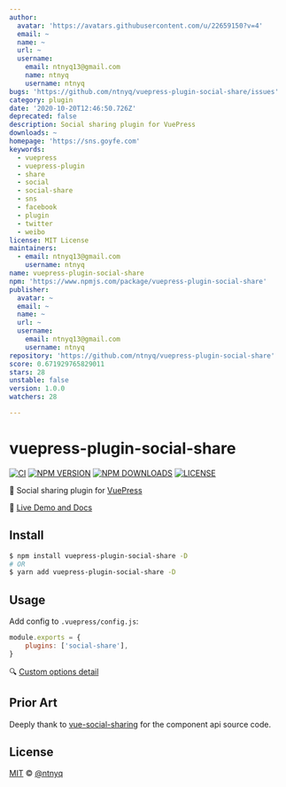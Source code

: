 ```yaml
---
author:
  avatar: 'https://avatars.githubusercontent.com/u/22659150?v=4'
  email: ~
  name: ~
  url: ~
  username:
    email: ntnyq13@gmail.com
    name: ntnyq
    username: ntnyq
bugs: 'https://github.com/ntnyq/vuepress-plugin-social-share/issues'
category: plugin
date: '2020-10-20T12:46:50.726Z'
deprecated: false
description: Social sharing plugin for VuePress
downloads: ~
homepage: 'https://sns.goyfe.com'
keywords:
  - vuepress
  - vuepress-plugin
  - share
  - social
  - social-share
  - sns
  - facebook
  - plugin
  - twitter
  - weibo
license: MIT License
maintainers:
  - email: ntnyq13@gmail.com
    username: ntnyq
name: vuepress-plugin-social-share
npm: 'https://www.npmjs.com/package/vuepress-plugin-social-share'
publisher:
  avatar: ~
  email: ~
  name: ~
  url: ~
  username:
    email: ntnyq13@gmail.com
    username: ntnyq
repository: 'https://github.com/ntnyq/vuepress-plugin-social-share'
score: 0.671929765829011
stars: 28
unstable: false
version: 1.0.0
watchers: 28

---
```


# vuepress-plugin-social-share

[![CI](https://github.com/ntnyq/vuepress-plugin-social-share/workflows/CI/badge.svg)](https://github.com/ntnyq/vuepress-plugin-social-share/actions)
[![NPM VERSION](https://img.shields.io/npm/v/vuepress-plugin-social-share.svg)](https://www.npmjs.com/package/vuepress-plugin-social-share)
[![NPM DOWNLOADS](https://img.shields.io/npm/dy/vuepress-plugin-social-share.svg)](https://www.npmjs.com/package/vuepress-plugin-social-share)
[![LICENSE](https://img.shields.io/github/license/ntnyq/vuepress-plugin-social-share.svg)](https://github.com/ntnyq/vuepress-plugin-social-share/blob/master/LICENSE)

:mega: Social sharing plugin for [VuePress](https://vuepress.vuejs.org)

:book: [Live Demo and Docs](https://sns.goyfe.com)

## Install

```bash
$ npm install vuepress-plugin-social-share -D
# OR
$ yarn add vuepress-plugin-social-share -D
```

## Usage

Add config to `.vuepress/config.js`:

```js
module.exports = {
    plugins: ['social-share'],
}
```

:mag: [Custom options detail](https://sns.goyfe.com/guide)

## Prior Art

Deeply thank to [vue-social-sharing](https://github.com/nicolasbeauvais/vue-social-sharing) for the component api source code.

## License

[MIT](./LICENSE) &copy; [@ntnyq](https://github.com/ntnyq)
